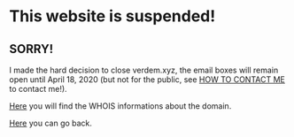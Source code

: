 # This website is suspended!
## SORRY!

<script async src="https://pagead2.googlesyndication.com/pagead/js/adsbygoogle.js"></script>
<!-- verdem-crypto1 -->
<ins class="adsbygoogle"
     style="display:block"
     data-ad-client="ca-pub-5690098405536634"
     data-ad-slot="3992676204"
     data-ad-format="auto"
     data-full-width-responsive="true"></ins>
<script>
     (adsbygoogle = window.adsbygoogle || []).push({});
</script>

I made the hard decision to close verdem.xyz, the email boxes will remain open until April 18, 2020 (but not for the public, see [HOW TO CONTACT ME](http://verdem-crypto.github.io/#contact-me) to contact me!).

[Here](http://www.namecheap.com/domains/whois/result?domain=verdem.xyz) you will find the WHOIS informations about the domain.

[Here](http://verdem-crypto.github.io/) you can go back.

<script async src="https://pagead2.googlesyndication.com/pagead/js/adsbygoogle.js"></script>
<!-- verdem-crypto1 -->
<ins class="adsbygoogle"
     style="display:block"
     data-ad-client="ca-pub-5690098405536634"
     data-ad-slot="3992676204"
     data-ad-format="auto"
     data-full-width-responsive="true"></ins>
<script>
     (adsbygoogle = window.adsbygoogle || []).push({});
</script>

<script data-ad-client="ca-pub-5690098405536634" async src="https://pagead2.googlesyndication.com/pagead/js/adsbygoogle.js"></script>
